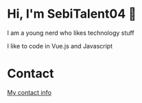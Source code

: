 # Hi, I'm SebiTalent04 :wave:

I am a young nerd who likes technology stuff

I like to code in Vue.js and Javascript

# Contact

[My contact info](https://sebitalent04.is-a.dev/#/contact)
